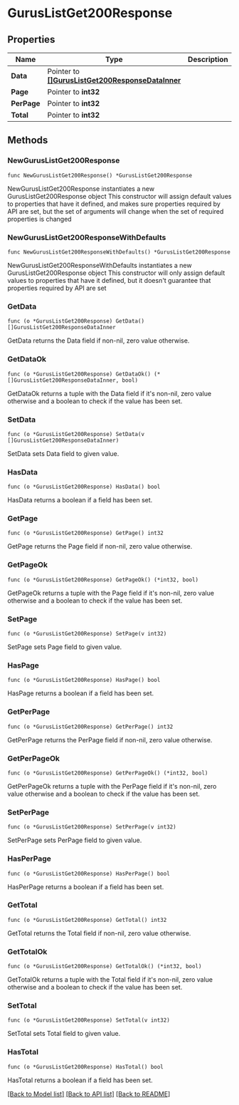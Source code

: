 # GurusListGet200Response

## Properties

Name | Type | Description | Notes
------------ | ------------- | ------------- | -------------
**Data** | Pointer to [**[]GurusListGet200ResponseDataInner**](GurusListGet200ResponseDataInner.md) |  | [optional] 
**Page** | Pointer to **int32** |  | [optional] 
**PerPage** | Pointer to **int32** |  | [optional] 
**Total** | Pointer to **int32** |  | [optional] 

## Methods

### NewGurusListGet200Response

`func NewGurusListGet200Response() *GurusListGet200Response`

NewGurusListGet200Response instantiates a new GurusListGet200Response object
This constructor will assign default values to properties that have it defined,
and makes sure properties required by API are set, but the set of arguments
will change when the set of required properties is changed

### NewGurusListGet200ResponseWithDefaults

`func NewGurusListGet200ResponseWithDefaults() *GurusListGet200Response`

NewGurusListGet200ResponseWithDefaults instantiates a new GurusListGet200Response object
This constructor will only assign default values to properties that have it defined,
but it doesn't guarantee that properties required by API are set

### GetData

`func (o *GurusListGet200Response) GetData() []GurusListGet200ResponseDataInner`

GetData returns the Data field if non-nil, zero value otherwise.

### GetDataOk

`func (o *GurusListGet200Response) GetDataOk() (*[]GurusListGet200ResponseDataInner, bool)`

GetDataOk returns a tuple with the Data field if it's non-nil, zero value otherwise
and a boolean to check if the value has been set.

### SetData

`func (o *GurusListGet200Response) SetData(v []GurusListGet200ResponseDataInner)`

SetData sets Data field to given value.

### HasData

`func (o *GurusListGet200Response) HasData() bool`

HasData returns a boolean if a field has been set.

### GetPage

`func (o *GurusListGet200Response) GetPage() int32`

GetPage returns the Page field if non-nil, zero value otherwise.

### GetPageOk

`func (o *GurusListGet200Response) GetPageOk() (*int32, bool)`

GetPageOk returns a tuple with the Page field if it's non-nil, zero value otherwise
and a boolean to check if the value has been set.

### SetPage

`func (o *GurusListGet200Response) SetPage(v int32)`

SetPage sets Page field to given value.

### HasPage

`func (o *GurusListGet200Response) HasPage() bool`

HasPage returns a boolean if a field has been set.

### GetPerPage

`func (o *GurusListGet200Response) GetPerPage() int32`

GetPerPage returns the PerPage field if non-nil, zero value otherwise.

### GetPerPageOk

`func (o *GurusListGet200Response) GetPerPageOk() (*int32, bool)`

GetPerPageOk returns a tuple with the PerPage field if it's non-nil, zero value otherwise
and a boolean to check if the value has been set.

### SetPerPage

`func (o *GurusListGet200Response) SetPerPage(v int32)`

SetPerPage sets PerPage field to given value.

### HasPerPage

`func (o *GurusListGet200Response) HasPerPage() bool`

HasPerPage returns a boolean if a field has been set.

### GetTotal

`func (o *GurusListGet200Response) GetTotal() int32`

GetTotal returns the Total field if non-nil, zero value otherwise.

### GetTotalOk

`func (o *GurusListGet200Response) GetTotalOk() (*int32, bool)`

GetTotalOk returns a tuple with the Total field if it's non-nil, zero value otherwise
and a boolean to check if the value has been set.

### SetTotal

`func (o *GurusListGet200Response) SetTotal(v int32)`

SetTotal sets Total field to given value.

### HasTotal

`func (o *GurusListGet200Response) HasTotal() bool`

HasTotal returns a boolean if a field has been set.


[[Back to Model list]](../README.md#documentation-for-models) [[Back to API list]](../README.md#documentation-for-api-endpoints) [[Back to README]](../README.md)


